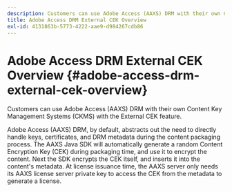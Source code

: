 ```yaml
---
description: Customers can use Adobe Access (AAXS) DRM with their own Content Key Management Systems (CKMS) with the External CEK feature.
title: Adobe Access DRM External CEK Overview
exl-id: 4131863b-5773-4222-aae9-d984267cdb86
---
```

# Adobe Access DRM External CEK Overview {#adobe-access-drm-external-cek-overview}

Customers can use Adobe Access (AAXS) DRM with their own Content Key Management Systems (CKMS) with the External CEK feature.

Adobe Access (AAXS) DRM, by default, abstracts out the need to directly handle keys, certificates, and DRM metadata during the content packaging process. The AAXS Java SDK will automatically generate a random Content Encryption Key (CEK) during packaging time, and use it to encrypt the content. Next the SDK encrypts the CEK itself, and inserts it into the content's metadata. At license issuance time, the AAXS server only needs its AAXS license server private key to access the CEK from the metadata to generate a license.
